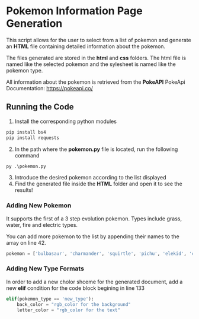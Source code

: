 # Pokemon Information Page Generation
This script allows for the user to select from a list of pokemon and generate an **HTML** file containing detailed information about the pokemon.

The files generated are stored in the **html** and **css** folders. The html file is named like the selected pokemon and the sylesheet is named like the pokemon type.

All information about the pokemon is retrieved from the **PokeAPI**
PokeApi Documentation: https://pokeapi.co/ 

## Running the Code
1. Install the corresponding python modules
```python
pip install bs4
pip install requests
```
2. In the path where the **pokemon.py** file is located, run the following command
```python
py .\pokemon.py 

```
3. Introduce the desired pokemon according to the list displayed
4. Find the generated file inside the **HTML** folder and open it to see the results!

### Adding New Pokemon
It supports the first of a 3 step evolution pokemon. Types include grass, water, fire and electric types.

You can add more pokemon to the list by appending their names to the array on line 42.

```python
pokemon = ['bulbasaur', 'charmander', 'squirtle', 'pichu', 'elekid', 'chikorita', 'cyndaquil']
```
### Adding New Type Formats
In order to add a new cholor shceme for the generated document, add a new **elif** condition for the code block begining in line 133

```python
elif(pokemon_type == 'new_type'):
    back_color = "rgb_color for the background"
    letter_color = "rgb_color for the text"
```